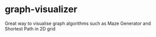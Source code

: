# graph-visualizer
Great way to visualise graph algorithms such as Maze Generator and Shortest Path in 2D grid
